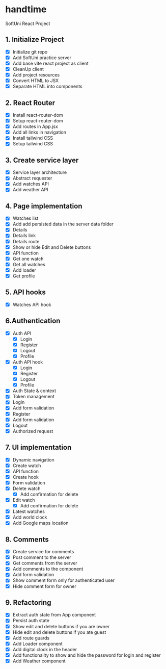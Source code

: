 # handtime

SoftUni React Project

## 1. Initialize Project

- [x] Initialize git repo
- [x] Add SoftUni practice server
- [x] Add base vite react project as client
- [x] CleanUp client
- [x] Add project resources
- [x] Convert HTML to JSX
- [x] Separate HTML into components

## 2. React Router

- [x] Install react-router-dom
- [x] Setup react-router-dom
- [x] Add routes in App.jsx
- [x] Add all links in navigation
- [x] Install tailwind CSS
- [x] Setup tailwind CSS

## 3. Create service layer

- [x] Service layer architecture
- [x] Abstract requester
- [x] Add watches API
- [x] Add weather API

## 4. Page implementation

- [x] Watches list
- [x] Add add persisted data in the server data folder
- [x] Details
- [x] Details link
- [x] Details route
- [x] Show or hide Edit and Delete buttons
- [x] API function
- [x] Get one watch
- [x] Get all watches
- [x] Add loader
- [x] Get profile

## 5. API hooks

- [x] Watches API hook

## 6.Authentication

- [x] Auth API
  - [x] Login
  - [x] Register
  - [x] Logout
  - [x] Profile
- [x] Auth API hook
  - [x] Login
  - [x] Register
  - [x] Logout
  - [x] Profile
- [x] Auth State & context
- [x] Token management
- [x] Login
- [x] Add form validation
- [x] Register
- [x] Add form validation
- [x] Logout
- [x] Authorized request

## 7. UI implementation

- [x] Dynamic navigation
- [x] Create watch
- [x] API function
- [x] Create hook
- [x] Form validation
- [x] Delete watch
  - [x] Add confirmation for delete
- [x] Edit watch
  - [x] Add confirmation for delete
- [x] Latest watches
- [x] Add world clock
- [x] Add Google maps location

## 8. Comments

- [x] Create service for comments
- [x] Post comment to the server
- [x] Get comments from the server
- [x] Add comments to the component
- [x] Add form validation
- [x] Show comment form only for authenticated user
- [x] Hide comment form for owner

## 9. Refactoring

- [x] Extract auth state from App component
- [x] Persist auth state
- [x] Show edit and delete buttons if you are owner
- [x] Hide edit and delete buttons if you ate guest
- [x] Add route guards
- [x] Add Loader component
- [x] Add digital clock in the header
- [x] Add functionality to show and hide the password for login and register
- [x] Add Weather component
